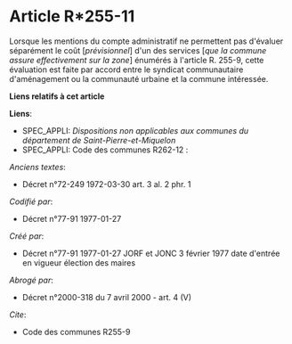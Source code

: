 # Article R*255-11

Lorsque les mentions du compte administratif ne permettent pas d'évaluer séparément le coût [*prévisionnel*] d'un des
services [*que la commune assure effectivement sur la zone*] énumérés à l'article R. 255-9, cette évaluation est faite par
accord entre le syndicat communautaire d'aménagement ou la communauté urbaine et la commune intéressée.

**Liens relatifs à cet article**

**Liens**:

  - SPEC_APPLI: *Dispositions non applicables aux communes du département de Saint-Pierre-et-Miquelon*
  - SPEC_APPLI: Code des communes R262-12 :

_Anciens textes_:

  - Décret n°72-249 1972-03-30 art. 3 al. 2 phr. 1

_Codifié par_:

  - Décret n°77-91 1977-01-27

_Créé par_:

  - Décret n°77-91 1977-01-27 JORF et JONC 3 février 1977 date d'entrée en vigueur élection des maires

_Abrogé par_:

  - Décret n°2000-318 du 7 avril 2000 - art. 4 (V)

_Cite_:

  - Code des communes R255-9
